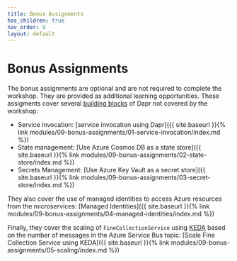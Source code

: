 ```yaml
---
title: Bonus Assignments
has_children: true
nav_order: 9
layout: default
---
```


# Bonus Assignments

The bonus assignments are optional and are not required to complete the workshop. They are provided as additional learning opportunities. These assigments cover several [building blocks](https://docs.dapr.io/developing-applications/building-blocks/) of Dapr not covered by the workshop:

- Service invocation: [service invocation using Dapr]({{ site.baseurl }}{% link modules/09-bonus-assignments/01-service-invocation/index.md %})
- State management: [Use Azure Cosmos DB as a state store]({{ site.baseurl }}{% link modules/09-bonus-assignments/02-state-store/index.md %})
- Secrets Management: [Use Azure Key Vault as a secret store]({{ site.baseurl }}{% link modules/09-bonus-assignments/03-secret-store/index.md %})

<!-- Managed identies -->
They also cover the use of managed identities to access Azure resources from the microservices: [Managed Identities]({{ site.baseurl }}{% link modules/09-bonus-assignments/04-managed-identities/index.md %})

<!-- Scaling -->
Finally, they cover the scaling of `FineCollectionService` using [KEDA](https://keda.sh/) based on the number of messages in the Azure Service Bus topic: [Scale Fine Collection Service using KEDA]({{ site.baseurl }}{% link modules/09-bonus-assignments/05-scaling/index.md %})
